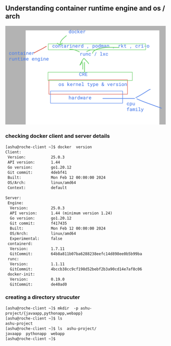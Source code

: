 ## Understanding container runtime engine and os / arch 

<img src="cre1.png">

### checking docker client and server details

```
[ashu@roche-client ~]$ docker  version  
Client:
 Version:           25.0.3
 API version:       1.44
 Go version:        go1.20.12
 Git commit:        4debf41
 Built:             Mon Feb 12 00:00:00 2024
 OS/Arch:           linux/amd64
 Context:           default

Server:
 Engine:
  Version:          25.0.3
  API version:      1.44 (minimum version 1.24)
  Go version:       go1.20.12
  Git commit:       f417435
  Built:            Mon Feb 12 00:00:00 2024
  OS/Arch:          linux/amd64
  Experimental:     false
 containerd:
  Version:          1.7.11
  GitCommit:        64b8a811b07ba6288238eefc14d898ee0b5b99ba
 runc:
  Version:          1.1.11
  GitCommit:        4bccb38cc9cf198d52bebf2b3a90cd14e7af8c06
 docker-init:
  Version:          0.19.0
  GitCommit:        de40ad0

```

### creating a directory strucuter

```
[ashu@roche-client ~]$ mkdir  -p ashu-project/{javaapp,pythonapp,webapp}
[ashu@roche-client ~]$ ls
ashu-project
[ashu@roche-client ~]$ ls  ashu-project/
javaapp  pythonapp  webapp
[ashu@roche-client ~]$ 


```

